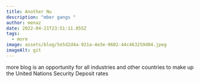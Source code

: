 ```yaml
---
title: Another Nu
description: "mber gangs "
author: menaz
date: 2022-04-21T23:51:11.055Z
tags:
  - more
image: assets/blog/5e5d2d4a-921a-4e3e-9602-44c463259d04.jpeg
imageAlt: git
---
```

more blog is an opportunity for all industries and other countries to make up the United Nations Security Deposit rates